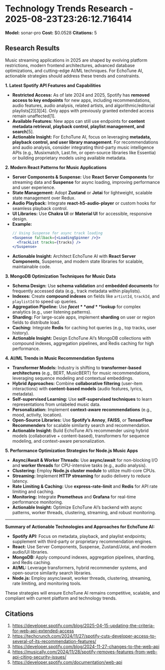 # Technology Trends Research - 2025-08-23T23:26:12.716414

**Model:** sonar-pro
**Cost:** $0.0528
**Citations:** 5

## Research Results

Music streaming applications in 2025 are shaped by evolving platform restrictions, modern frontend architectures, advanced database optimizations, and cutting-edge AI/ML techniques. For EchoTune AI, actionable strategies should address these trends and constraints.

**1. Latest Spotify API Features and Capabilities**

- **Restricted Access:** As of late 2024 and 2025, Spotify has **removed access to key endpoints** for new apps, including recommendations, audio features, audio analysis, related artists, and algorithmic/editorial playlists[2][3][4]. Only apps with previously granted extended access remain unaffected[1].
- **Available Features:** New apps can still use endpoints for **content metadata retrieval, playback control, playlist management, and search**[5].
- **Actionable Insight:** For EchoTune AI, focus on leveraging **metadata, playback control, and user library management**. For recommendations and audio analysis, consider integrating third-party music intelligence APIs (e.g., Musixmatch, Last.fm, or open-source libraries like Essentia) or building proprietary models using available metadata.

**2. Modern React Patterns for Music Applications**

- **Server Components & Suspense:** Use **React Server Components** for streaming data and **Suspense** for async loading, improving performance and user experience.
- **State Management:** Adopt **Zustand** or **Jotai** for lightweight, scalable state management over Redux.
- **Audio Playback:** Integrate **react-h5-audio-player** or custom hooks for seamless playback control.
- **UI Libraries:** Use **Chakra UI** or **Material UI** for accessible, responsive design.
- **Example:**
  ```jsx
  // Using Suspense for async track loading
  <Suspense fallback={<LoadingSpinner />}>
    <TrackList tracks={tracks} />
  </Suspense>
  ```
- **Actionable Insight:** Architect EchoTune AI with **React Server Components**, Suspense, and modern state libraries for scalable, maintainable code.

**3. MongoDB Optimization Techniques for Music Data**

- **Schema Design:** Use **schema validation** and **embedded documents** for frequently accessed data (e.g., track metadata within playlists).
- **Indexes:** Create **compound indexes** on fields like `artistId`, `trackId`, and `playlistId` to speed up queries.
- **Aggregation Pipeline:** Use **$facet** and **$lookup** for complex analytics (e.g., user listening patterns).
- **Sharding:** For large-scale apps, implement **sharding** on user or region fields to distribute load.
- **Caching:** Integrate **Redis** for caching hot queries (e.g., top tracks, user history).
- **Actionable Insight:** Design EchoTune AI’s MongoDB collections with compound indexes, aggregation pipelines, and Redis caching for high performance.

**4. AI/ML Trends in Music Recommendation Systems**

- **Transformer Models:** Industry is shifting to **transformer-based architectures** (e.g., BERT, MusicBERT) for music recommendations, leveraging sequence modeling and contextual embeddings.
- **Hybrid Approaches:** Combine **collaborative filtering** (user-item interactions) with **content-based models** (audio features, lyrics, metadata).
- **Self-supervised Learning:** Use **self-supervised techniques** to learn representations from unlabeled music data.
- **Personalization:** Implement **context-aware recommendations** (e.g., mood, activity, location).
- **Open-Source Libraries:** Use **Spotify’s Annoy**, **FAISS**, or **TensorFlow Recommenders** for scalable similarity search and recommendation.
- **Actionable Insight:** Build EchoTune AI’s recommender using hybrid models (collaborative + content-based), transformers for sequence modeling, and context-aware personalization.

**5. Performance Optimization Strategies for Node.js Music Apps**

- **Async/Await & Worker Threads:** Use **async/await** for non-blocking I/O and **worker threads** for CPU-intensive tasks (e.g., audio analysis).
- **Clustering:** Employ **Node.js cluster module** to utilize multi-core CPUs.
- **Streaming:** Implement **HTTP streaming** for audio delivery to reduce latency.
- **Rate Limiting & Caching:** Use **express-rate-limit** and **Redis** for API rate limiting and caching.
- **Monitoring:** Integrate **Prometheus** and **Grafana** for real-time performance monitoring.
- **Actionable Insight:** Optimize EchoTune AI’s backend with async patterns, worker threads, clustering, streaming, and robust monitoring.

---

**Summary of Actionable Technologies and Approaches for EchoTune AI:**

- **Spotify API:** Focus on metadata, playback, and playlist endpoints; supplement with third-party or proprietary recommendation engines.
- **React:** Use Server Components, Suspense, Zustand/Jotai, and modern audio/UI libraries.
- **MongoDB:** Apply compound indexes, aggregation pipelines, sharding, and Redis caching.
- **AI/ML:** Leverage transformers, hybrid recommender systems, and open-source similarity search libraries.
- **Node.js:** Employ async/await, worker threads, clustering, streaming, rate limiting, and monitoring tools.

These strategies will ensure EchoTune AI remains competitive, scalable, and compliant with current platform and technology trends.

## Citations

1. https://developer.spotify.com/blog/2025-04-15-updating-the-criteria-for-web-api-extended-access
2. https://techcrunch.com/2024/11/27/spotify-cuts-developer-access-to-several-of-its-recommendation-features/
3. https://developer.spotify.com/blog/2024-11-27-changes-to-the-web-api
4. https://musically.com/2024/11/28/spotify-removes-features-from-web-api-citing-security-issues/
5. https://developer.spotify.com/documentation/web-api
